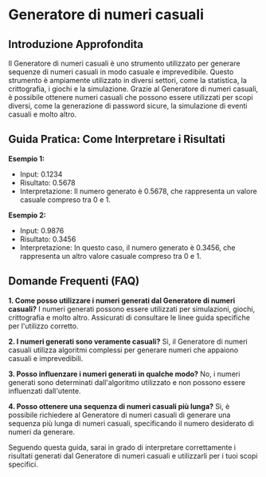 # Generatore di numeri casuali

## Introduzione Approfondita
Il Generatore di numeri casuali è uno strumento utilizzato per generare sequenze di numeri casuali in modo casuale e imprevedibile. Questo strumento è ampiamente utilizzato in diversi settori, come la statistica, la crittografia, i giochi e la simulazione. Grazie al Generatore di numeri casuali, è possibile ottenere numeri casuali che possono essere utilizzati per scopi diversi, come la generazione di password sicure, la simulazione di eventi casuali e molto altro.

## Guida Pratica: Come Interpretare i Risultati

**Esempio 1:**
- Input: 0.1234
- Risultato: 0.5678
- Interpretazione: Il numero generato è 0.5678, che rappresenta un valore casuale compreso tra 0 e 1.

**Esempio 2:**
- Input: 0.9876
- Risultato: 0.3456
- Interpretazione: In questo caso, il numero generato è 0.3456, che rappresenta un altro valore casuale compreso tra 0 e 1.

## Domande Frequenti (FAQ)

**1. Come posso utilizzare i numeri generati dal Generatore di numeri casuali?**
I numeri generati possono essere utilizzati per simulazioni, giochi, crittografia e molto altro. Assicurati di consultare le linee guida specifiche per l'utilizzo corretto.

**2. I numeri generati sono veramente casuali?**
Sì, il Generatore di numeri casuali utilizza algoritmi complessi per generare numeri che appaiono casuali e imprevedibili.

**3. Posso influenzare i numeri generati in qualche modo?**
No, i numeri generati sono determinati dall'algoritmo utilizzato e non possono essere influenzati dall'utente.

**4. Posso ottenere una sequenza di numeri casuali più lunga?**
Sì, è possibile richiedere al Generatore di numeri casuali di generare una sequenza più lunga di numeri casuali, specificando il numero desiderato di numeri da generare.

Seguendo questa guida, sarai in grado di interpretare correttamente i risultati generati dal Generatore di numeri casuali e utilizzarli per i tuoi scopi specifici.